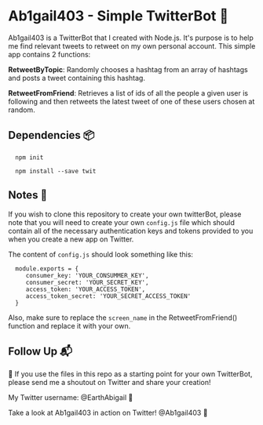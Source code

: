 # Ab1gail403 - Simple TwitterBot :eyes:

Ab1gail403 is a TwitterBot that I created with Node.js. It's purpose is to help me find relevant tweets to retweet on my own personal account. This simple app contains 2 functions:

  **RetweetByTopic**: Randomly chooses a hashtag from an array of hashtags and posts a tweet containing  this hashtag.

  **RetweetFromFriend**: Retrieves a list of ids of all the people a given user is following and then retweets the latest tweet of one of these users chosen at random.

## Dependencies :package:


      npm init

      npm install --save twit


## Notes :closed_book:

If you wish to clone this repository to create your own twitterBot, please note that you will need to create your own `config.js` file which should contain all of the necessary authentication keys and tokens provided to you when you create a new app on Twitter.

The content of `config.js` should look something like this:


      module.exports = {
         consumer_key: 'YOUR_CONSUMMER_KEY',
         consumer_secret: 'YOUR_SECRET_KEY',
         access_token: 'YOUR_ACCESS_TOKEN',
         access_token_secret: 'YOUR_SECRET_ACCESS_TOKEN'
      }


Also, make sure to replace the `screen_name` in the RetweetFromFriend() function and replace it with your own.

## Follow Up :mailbox_with_mail:

:loudspeaker: If you use the files in this repo as a starting point for your own TwitterBot, please send me a shoutout  on Twitter and share your creation!

My Twitter username: @EarthAbigail :raising_hand:

Take a look at Ab1gail403 in action on Twitter! @Ab1gail403 :space_invader:
